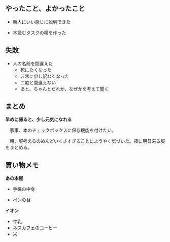 
## やったこと、よかったこと

* 新人にいい感じに説明できた

* 本読むタスクの欄を作った

## 失敗

* 人の名前を間違えた
  * 死にたくなった
  * 非常に申し訳なくなった
  * 二度と間違えない
  * あと、ちゃんとだれか、なぜかを考えて聞く

## まとめ

**早めに帰ると、少し元気になれる**

　家事、本のチェックボックスに保存機能を付けたい。

　朝、服考えるのめんどいくさすぎることにようやく気づいた。夜に明日来る服をまとめる。

## 買い物メモ

**あの本屋**

* 手帳の中身

* ペンの替

**イオン**

* 牛乳
* ネスカフェのコーヒー
* 米
